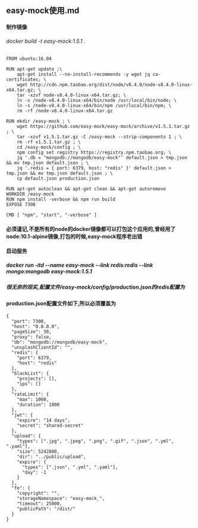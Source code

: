 ## easy-mock使用.md

#### 制作镜像
###### docker build -t easy-mock:1.5.1 .
```
FROM ubuntu:16.04

RUN apt-get update ;\
    apt-get install --no-install-recommends -y wget jq ca-certificates; \
    wget http://cdn.npm.taobao.org/dist/node/v8.4.0/node-v8.4.0-linux-x64.tar.gz; \
    tar -xzvf node-v8.4.0-linux-x64.tar.gz; \
    ln -s /node-v8.4.0-linux-x64/bin/node /usr/local/bin/node; \
    ln -s /node-v8.4.0-linux-x64/bin/npm /usr/local/bin/npm; \
    rm -rf /node-v8.4.0-linux-x64.tar.gz

RUN mkdir /easy-mock ; \
    wget https://github.com/easy-mock/easy-mock/archive/v1.5.1.tar.gz ; \
    tar -xzvf v1.5.1.tar.gz -C /easy-mock --strip-components 1 ; \
    rm -rf v1.5.1.tar.gz ; \
    cd /easy-mock/config ; \
    npm config set registry https://registry.npm.taobao.org; \
    jq '.db = "mongodb://mongodb/easy-mock"' default.json > tmp.json && mv tmp.json default.json ; \
    jq '.redis = { port: 6379, host: "redis" }' default.json > tmp.json && mv tmp.json default.json ; \
    cp default.json production.json

RUN apt-get autoclean && apt-get clean && apt-get autoremove
WORKDIR /easy-mock
RUN npm install -verbose && npm run build
EXPOSE 7300

CMD [ "npm", "start", "-verbose" ]
```

#### 必须谨记,不是所有的node的docker镜像都可以打包这个应用的,曾经用了 node:10.1-alpine镜像,打包的时候,easy-mock程序老出错
#### 启动服务
##### docker run -itd --name easy-mock --link redis:redis --link mongo:mongodb easy-mock:1.5.1
##### 很无奈的现实,配置文件/easy-mock/config/production.json的redis配置为
#### production.json配置文件如下,所以必须覆盖为
```
{
  "port": 7300,
  "host": "0.0.0.0",
  "pageSize": 30,
  "proxy": false,
  "db": "mongodb://mongodb/easy-mock",
  "unsplashClientId": "",
  "redis": {
    "port": 6379,
    "host": "redis"
  },
  "blackList": {
    "projects": [],
    "ips": []
  },
  "rateLimit": {
    "max": 1000,
    "duration": 1000
  },
  "jwt": {
    "expire": "14 days",
    "secret": "shared-secret"
  },
  "upload": {
    "types": [".jpg", ".jpeg", ".png", ".gif", ".json", ".yml", ".yaml"],
    "size": 5242880,
    "dir": "../public/upload",
    "expire": {
      "types": [".json", ".yml", ".yaml"],
      "day": -1
    }
  },
  "fe": {
    "copyright": "",
    "storageNamespace": "easy-mock_",
    "timeout": 25000,
    "publicPath": "/dist/"
  }
}
```